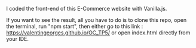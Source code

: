 I coded the front-end of this E-Commerce website with Vanilla.js.

If you want to see the result, all you have to do is to clone this repo, open the terminal, run "npm start", then either go to this link : https://valentingeorges.github.io/OC_TP5/ or open index.html directly from your IDE.
